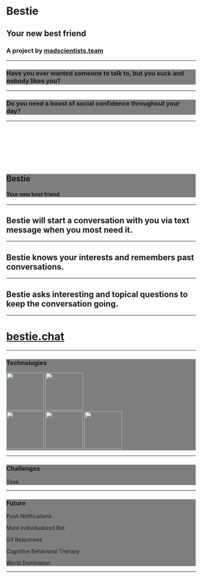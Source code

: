 
<!-- .slide: data-background-video="https://cdn.flixel.com/flixel/h1pnkz1q4exz9wy0d70a.hd.mp4" data-background-video-loop="loop" data-background-video-muted -->

# Bestie

## Your new best friend

### A project by [madscientists.team](https://madscientists.team)

---

<!-- .slide: data-background="./awkward.gif" -->

<div class="bottom" style="background:rgba(0,0,0,0.5);">
<h3>Have you ever wanted someone to talk to, but you suck and nobody likes you?</h3>
</div>

---

<!-- .slide: data-background="./shy.gif" -->

<div class="bottom" style="background:rgba(0,0,0,0.5);">
<h3>Do you need a boost of social confidence throughout your day?</h3>
</div>

---

<!-- .slide: data-background="./best.gif" -->

<div style="margin-top: 10em; background:rgba(0,0,0,0.5);">

<h2> Bestie </h2>
<h4> Your new best friend </h4>
</div>


----

## Bestie will start a conversation with you via text message when you most need it.

----

## Bestie knows your interests and remembers past conversations.

----

## Bestie asks interesting and topical questions to keep the conversation going.

---

# [bestie.chat](https://bestie.chat)

---

<!-- .slide: data-background="./code.gif" -->

<div class="bottom" style="background:rgba(0,0,0,0.5);">
<h3>Technologies</h3>
<img src="https://vuejs.org/images/logo.png" style="border:none;background:none;width:auto;height:100px;box-shadow:none;" />
<img src="https://vuetifyjs.com/static/v.png" style="border:none;background:none;width:auto;height:100px;box-shadow:none;" />
<br />
<img src="https://nodejs.org/static/images/logos/nodejs-new-pantone-white.png" style="border:none;background:none;width:auto;height:100px;box-shadow:none;" />
<img src="http://mean.io/wp-content/themes/twentysixteen-child/images/express.png" style="border:none;background:none;width:auto;height:100px;box-shadow:none;" />
<img src="https://upload.wikimedia.org/wikipedia/en/thumb/4/45/MongoDB-Logo.svg/1280px-MongoDB-Logo.svg.png" style="border:none;background:none;width:auto;height:100px;box-shadow:none;" />
</div>

---

<!-- .slide: data-background="./time.gif" -->

<div class="bottom" style="background:rgba(0,0,0,0.5);">

<h3> Challenges </h3>

<p>Time</p>

</div>

---

<!-- .slide: data-background-video="https://media.giphy.com/media/11A1ZpmhgeE7kI/giphy.mp4" data-background-video-loop="loop" data-background-video-muted -->

<div class="bottom" style="background:rgba(0,0,0,0.5);">

<h3>Future</h3>

  <p>Push Notifications</p>
  <p>More Individualized Bot</p>
  <p>Gif Responses</p>
  <p>Cognitive Behavioral Therapy</p>
  <p>World Domination</p>
</div>

---

<!-- .slide: data-background-video="https://media.giphy.com/media/3oz8xIsloV7zOmt81G/giphy.mp4" data-background-video-loop="loop" data-background-video-muted -->
